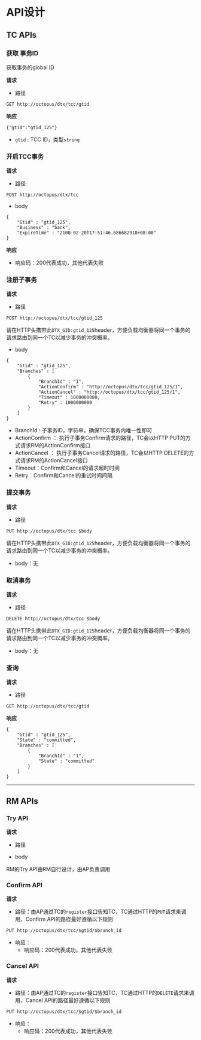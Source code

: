 # API设计



## TC APIs



### 获取 事务ID

获取事务的global ID

**请求**

- 路径

```
GET http://octopus/dtx/tcc/gtid
```

**响应**

```
{"gtid":"gtid_125"}
```

- `gtid` : TCC ID，类型`string`



### 开启TCC事务

**请求**

- 路径

```
POST http://octopus/dtx/tcc
```

- body

```
{
	"Gtid" : "gtid_125",
	"Business" : "bank",
	"ExpireTime" : "2100-02-20T17:51:46.686682918+08:00"
}
```



**响应**

- 响应码：200代表成功，其他代表失败





### 注册子事务

**请求**

- 路径

```
POST http://octopus/dtx/tcc/gtid_125
```

请在HTTP头携带此`DTX_GID:gtid_125`header，方便负载均衡器将同一个事务的请求路由到同一个TC以减少事务的冲突概率。

- body

```
{
	"Gtid" : "gtid_125",
	"Branches" : [
		{
			"BranchId" : "1",
			"ActionConfirm" : "http://octopus/dtx/tcc/gtid_125/1",
			"ActionCancel" : "http://octopus/dtx/tcc/gtid_125/1",
			"Timeout" : 1000000000,
			"Retry" : 1000000000
		}
	]
}
```

- BranchId : 子事务ID，字符串，确保TCC事务内唯一性即可
- ActionConfirm ： 执行子事务Confirm请求的路径，TC会以HTTP PUT的方式请求RM的ActionConfirm接口
- ActionCancel ： 执行子事务Cancel请求的路径，TC会以HTTP DELETE的方式请求RM的ActionCancel接口
- Timeout：Confirm和Cancel的请求超时时间
- Retry：Confirm和Cancel的重试时间间隔





### 提交事务

**请求**

- 路径

```
PUT http://octopus/dtx/tcc $body
```

请在HTTP头携带此`DTX_GID:gtid_125`header，方便负载均衡器将同一个事务的请求路由到同一个TC以减少事务的冲突概率。


- body：无





### 取消事务

**请求**

- 路径

```
DELETE http://octopus/dtx/tcc $body
```

请在HTTP头携带此`DTX_GID:gtid_125`header，方便负载均衡器将同一个事务的请求路由到同一个TC以减少事务的冲突概率。


- body：无





### 查询

**请求**

- 路径

```
GET http://octopus/dtx/tcc/gtid
```

**响应**

```
{
	"Gtid" : "gtid_125",
	"State" : "committed",
	"Branches" : [
		{
			"BranchId" : "1",
			"State" : "committed"
		}
	]
}
```




----



## RM APIs

### Try API

**请求**

- 路径

- body

RM的Try API由RM自行设计，由AP负责调用





### Confirm API

**请求**

- 路径：由AP通过TC的`register`接口告知TC，TC通过HTTP的`PUT`请求来调用，Confirm API的路径最好遵循以下规则

```
PUT http://octopus/dtx/tcc/$gtid/$branch_id
```

- 响应：
  - 响应码：200代表成功，其他代表失败



### Cancel API

**请求**

- 路径：由AP通过TC的`register`接口告知TC，TC通过HTTP的`DELETE`请求来调用，Cancel API的路径最好遵循以下规则

```
PUT http://octopus/dtx/tcc/$gtid/$branch_id
```

- 响应：
  - 响应码：200代表成功，其他代表失败




